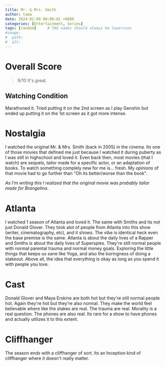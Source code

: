 ```yaml
---
title: Mr. & Mrs. Smith
author: tama
date: 2024-02-09 00:00:01 +0800
categories: [Entertainment, Series]
tags: [random]     # TAG names should always be lowercase
#image:
#  path: 
#  alt: 
---
```


# Overall Score

> 9/10 It's great.

## Watching Condition
Marathoned it. Tried putting it on the 2nd screen as I play Genshin but ended up putting it on the 1st screen as it got more intense.

# Nostalgia

I watched the original Mr. & Mrs. Smith (back in 2005) in the cinema. Its one of those movies that defined me just because I watched it during puberty as I was still in highschool and loved it. Even back then, most movies (that I watch) are sequels, tailor made for a specific actor, or an adaptation of books. To watch something complely new for me is... fresh. My *opinions* of that movie had to go further than "Oh its better/worse than the book". 

*As I'm writing this I realized that the original movie was probably tailor made for Brangelina*. 

# Atlanta
I watched 1 season of Atlanta and loved it. The same with Smiths and its not just Donald Glover. They took alot of people from Atlanta into this show (writer, cinematography, etc), and it shows. The vibe is identical heck even the base premise is the same. Atlanta is about the daily lives of a Rapper and Smiths is about the daily lives of Superspies. They're still normal people with normal parental trauma and normal money goals. Exploring the little things that keeps us sane like Yoga, and also the boringness of doing a stakeout. Above all, the idea that everything is okay as long as you spend it with people you love.

# Cast  
Donald Glover and Maya Erskine are both hot but they're still normal people hot. Again they're hot but they're also normal. They make the world feel believable where like the stakes are  real. The trauma are real. Morality is a real question. The phones are also real. Its rare for a show to have phones and actually utilizes it to this extent.

# Cliffhanger
The season ends with a cliffhanger of sort. Its an Inception kind of cliffhanger where it doesn't really matter.